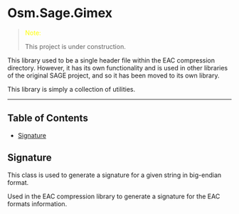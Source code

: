 # Osm.Sage.Gimex

> <span style="color: yellow;">Note:</span>
>
> This project is under construction.

This library used to be a single header file within the EAC compression directory. However, it has its own functionality
and is used in other libraries of the original SAGE project, and so it has been moved to its own library.

This library is simply a collection of utilities.

---

## Table of Contents

- [Signature](#signature)

## Signature

This class is used to generate a signature for a given string in big-endian format.

Used in the EAC compression library to generate a signature for the EAC formats information.
